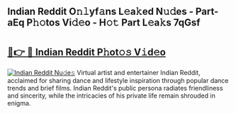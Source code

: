 ## Indian Reddit O𝚗𝚕yf𝚊ns L𝚎a𝚔ed N𝚞𝚍es - Part-aEq P𝚑𝚘tos Vi𝚍𝚎o - H𝚘𝚝 Part L𝚎a𝚔s 7qGsf

# <h2><a href="http://kf9nf4g.oniu.top/?m=Indian+Reddit">🔗👉 🔴 Indian Reddit P𝚑ot𝚘𝚜 V𝚒d𝚎o</a></h2>

[![Indian Reddit Nu𝚍e𝚜](https://i.imgur.com/0qMVB7G.gif)](http://kf9nf4g.oniu.top/?m=Indian+Reddit)
Virtual artist and entertainer Indian Reddit, acclaimed for sharing dance and lifestyle inspiration through popular dance trends and brief films. Indian Reddit's public persona radiates friendliness and sincerity, while the intricacies of his private life remain shrouded in enigma.  
